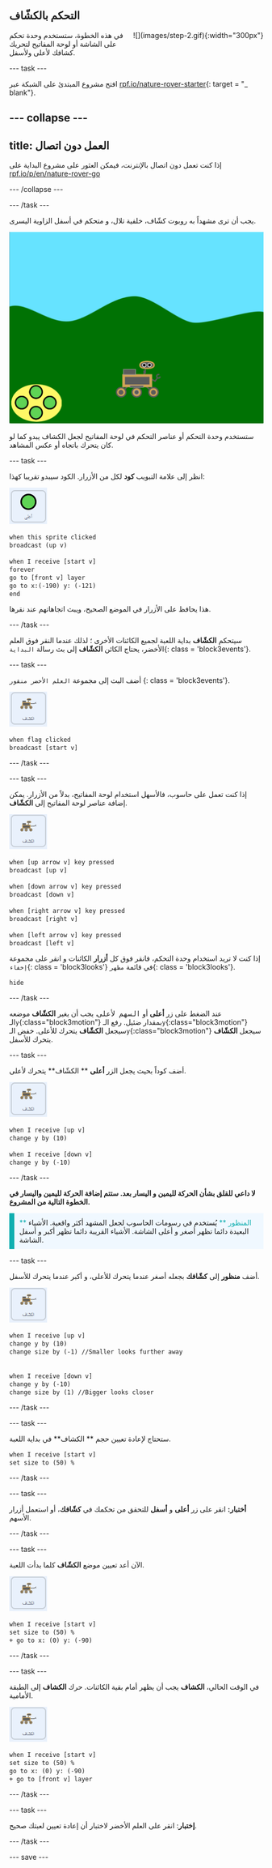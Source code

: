 ## التحكم بالكشّاف

<div style="display: flex; flex-wrap: wrap">
<div style="flex-basis: 200px; flex-grow: 1; margin-right: 15px;">
في هذه الخطوة، ستستخدم وحدة تحكم على الشاشة أو لوحة المفاتيح لتحريك كشافك لأعلى ولأسفل.
</div>
<div>
![](images/step-2.gif){:width="300px"}
</div>
</div>

--- task ---

افتح مشروع المبتدئ على الشبكة عبر [rpf.io/nature-rover-starter](https://rpf.io/nature-rover-starter){: target = "_ blank"}.

--- collapse ---
---
title: العمل دون اتصال
---

إذا كنت تعمل دون اتصال بالإنترنت، فيمكن العثور على مشروع البداية على [rpf.io/p/en/nature-rover-go](https://rpf.io/p/en/nature-rover-go)

--- /collapse ---


--- /task ---

يجب أن ترى مشهداً به روبوت كشّاف، خلفية تلال، و متحكم في أسفل الزاوية اليسرى.

![خلفية البداية تظهر تلالاً، وكومة من الطين، و روبوت.](images/starter-background.png)

ستستخدم وحدة التحكم أو عناصر التحكم في لوحة المفاتيح لجعل الكشاف يبدو كما لو كان يتحرك باتجاه أو عكس المشاهد.

--- task ---

انظر إلى علامة التبويب **كود** لكل من الأزرار. الكود سيبدو تقريبا كهذا:

![الكائن العلوي.](images/up-sprite.png)

```blocks3
when this sprite clicked
broadcast (up v)

when I receive [start v]
forever
go to [front v] layer
go to x:(-190) y: (-121)
end
```

هذا يحافظ على الأزرار في الموضع الصحيح، ويبث اتجاهاتهم عند نقرها.

--- /task ---

سيتحكم **الكشّاف** بداية اللعبة لجميع الكائنات الأخرى ؛ لذلك عندما النقر فوق العلم الأخضر، يحتاج الكائن **الكشّاف** إلى بث رسالة `البداية`{: class = 'block3events'}.

--- task ---

أضف البث إلى مجموعة `العلم الأخضر منقور` {: class = 'block3events'}.

![كائن الكشّاف.](images/rover-sprite.png)

```blocks3
when flag clicked
broadcast [start v]
```

--- /task ---

--- task ---

إذا كنت تعمل على حاسوب، فالأسهل استخدام لوحة المفاتيح، بدلاً من الأزرار. يمكن إضافة عناصر لوحة المفاتيح إلى **الكشّاف**.

![كائن الكشّاف.](images/rover-sprite.png)

```blocks3
when [up arrow v] key pressed
broadcast [up v]

when [down arrow v] key pressed
broadcast [down v]

when [right arrow v] key pressed
broadcast [right v]

when [left arrow v] key pressed
broadcast [left v]
```

إذا كنت لا تريد استخدام وحدة التحكم، فانقر فوق كل **أزرار** الكائنات و انقر على مجموعة `إخفاء`{: class = 'block3looks'} في قائمة `مظهر`{: class = 'block3looks'}.

```blocks3
hide
```

--- /task ---

عند الضغط على زر **أعلى** أو <kbd>السهم لأعلى</kbd>، يجب أن يغير **الكشّاف** موضعه الـ`y`{:class="block3motion"} بمقدار ضئيل. رفع الـ`y`{:class="block3motion"} سيجعل **الكشّاف** يتحرك للأعلى. خفض الـ`y`{:class="block3motion"} سيجعل **الكشّاف** يتحرك للأسفل.

--- task ---

أضف كوداً بحيث يجعل الزر **أعلى** ** الكشّاف** يتحرك لأعلى.

![كائن الكشّاف.](images/rover-sprite.png)

```blocks3
when I receive [up v]
change y by (10)

when I receive [down v]
change y by (-10)
```

--- /task ---

**لا داعي للقلق بشأن الحركة لليمين و اليسار بعد. ستتم إضافة الحركة لليمين واليسار في الخطوة التالية من المشروع.**

<p style="border-left: solid; border-width:10px; border-color: #0faeb0; background-color: aliceblue; padding: 10px;">
<span style="color: #0faeb0">** المنظور **</span> يُستخدم في رسومات الحاسوب لجعل المشهد أكثر واقعية. الأشياء البعيدة دائما تظهر أصغر و أعلى الشاشة. الأشياء القريبة دائما تظهر أكبر و أسفل الشاشة.
</p>

--- task ---

أضف **منظور** إلى **كشّافك** بجعله أصغر عندما يتحرك للأعلى، و أكبر عندما يتحرك للأسفل.

![كائن الكشّاف.](images/rover-sprite.png)

```blocks3
when I receive [up v]
change y by (10)
change size by (-1) //Smaller looks further away


when I receive [down v]
change y by (-10)
change size by (1) //Bigger looks closer
```

--- /task ---

--- task ---

ستحتاج لإعادة تعيين حجم ** الكشاف** في بداية اللعبة.

```blocks3
when I receive [start v]
set size to (50) %
```

--- /task ---


--- task ---

**أختبار:** انقر على زر **أعلى** و **أسفل** للتحقق من تحكمك في **كشّافك**، أو استعمل أزرار الأسهم.

--- /task ---

--- task ---

الآن أعد تعيين موضع **الكشّاف** كلما بدأت اللعبة.

![كائن الكشّاف.](images/rover-sprite.png)

```blocks3
when I receive [start v]
set size to (50) %
+ go to x: (0) y: (-90)
```

--- /task ---

--- task ---

في الوقت الحالي، **الكشاف** يجب أن يظهر أمام بقية الكائنات. حرك **الكشاف** إلى الطبقة الأمامية.

![كائن الكشّاف.](images/rover-sprite.png)

```blocks3
when I receive [start v]
set size to (50) %
go to x: (0) y: (-90)
+ go to [front v] layer
```

--- /task ---

--- task ---

**إختبار**: انقر على العلم الأخضر لاختبار أن إعادة تعيين لعبتك صحيح.

--- /task ---

--- save ---
